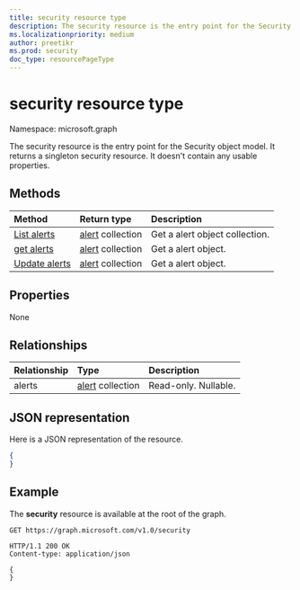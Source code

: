 ```yaml
---
title: security resource type
description: The security resource is the entry point for the Security object model. It returns a singleton security resource. It doesn't contain any usable properties.
ms.localizationpriority: medium
author: preetikr
ms.prod: security
doc_type: resourcePageType
---
```


# security resource type

Namespace: microsoft.graph

The security resource is the entry point for the Security object model. It returns a singleton security resource. It doesn't contain any usable properties.

## Methods

| Method                                  | Return type                  | Description                    |
| :-------------------------------------- | :--------------------------- | :----------------------------- |
| [List alerts](../api/alert-list.md)     | [alert](alert.md) collection | Get a alert object collection. |
| [get alerts](../api/alert-get.md)       | [alert](alert.md) collection | Get a alert object.            |
| [Update alerts](../api/alert-update.md) | [alert](alert.md) collection | Get a alert object.            |

## Properties

None

## Relationships

| Relationship | Type                         | Description          |
| :----------- | :--------------------------- | :------------------- |
| alerts       | [alert](alert.md) collection | Read-only. Nullable. |

## JSON representation

Here is a JSON representation of the resource.

<!-- {
  "blockType": "resource",
  "baseType": "microsoft.graph.entity",
  "@odata.type": "microsoft.graph.security"
}-->

```json
{
}
```

## Example

The **security** resource is available at the root of the graph.

<!--{
  "blockType": "request"
}-->

```http
GET https://graph.microsoft.com/v1.0/security
```

<!--{
  "blockType": "response",
  "truncated": true,
  "@odata.type": "microsoft.graph.security"
}-->

```http
HTTP/1.1 200 OK
Content-type: application/json

{
}
```

<!-- uuid: 8fcb5dbc-d5aa-4681-8e31-b001d5168d79
2015-10-25 14:57:30 UTC -->

<!-- {
  "type": "#page.annotation",
  "description": "security resource",
  "keywords": "",
  "section": "documentation",
  "tocPath": ""
}-->
